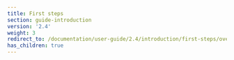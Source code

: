 ```yaml
---
title: First steps
section: guide-introduction
version: '2.4'
weight: 3
redirect_to: /documentation/user-guide/2.4/introduction/first-steps/overview
has_children: true
---
```

